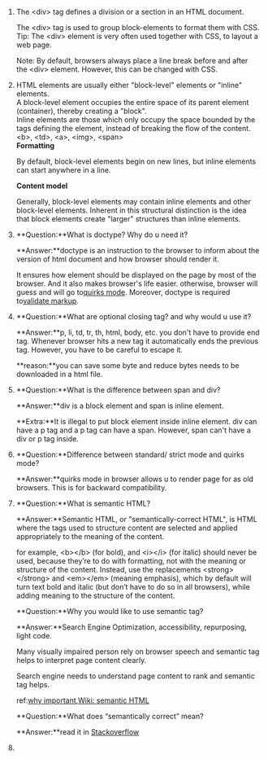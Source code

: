 1. The &lt;div&gt; tag defines a division or a section in an HTML document.

   The &lt;div&gt; tag is used to group block-elements to format them with CSS.  
   Tip: The &lt;div&gt; element is very often used together with CSS, to layout a web page.

   Note: By default, browsers always place a line break before and after the &lt;div&gt; element. However, this can be changed with CSS.

2. HTML elements are usually either "block-level" elements or "inline" elements.  
   A block-level element occupies the entire space of its parent element \(container\), thereby creating a "block".  
   Inline elements are those which only occupy the space bounded by the tags defining the element, instead of breaking the flow of the content. &lt;b&gt;, &lt;td&gt;, &lt;a&gt;, &lt;img&gt;, &lt;span&gt;  
   **Formatting**

   By default, block-level elements begin on new lines, but inline elements can start anywhere in a line.

   **Content model**

   Generally, block-level elements may contain inline elements and other block-level elements. Inherent in this structural distinction is the idea that block elements create "larger" structures than inline elements.

3. **Question:**What is doctype? Why do u need it?

   **Answer:**doctype is an instruction to the browser to inform about the version of html document and how browser should render it.

   It ensures how element should be displayed on the page by most of the browser. And it also makes browser's life easier. otherwise, browser will guess and will go to[quirks mode](http://en.wikipedia.org/wiki/Quirks_mode). Moreover, doctype is required to[validate markup](http://validator.w3.org/).

4. **Question:**What are optional closing tag? and why would u use it?

   **Answer:**p, li, td, tr, th, html, body, etc. you don't have to provide end tag. Whenever browser hits a new tag it automatically ends the previous tag. However, you have to be careful to escape it.

   **reason:**you can save some byte and reduce bytes needs to be downloaded in a html file.

5. **Question:**What is the difference between span and div?

   **Answer:**div is a block element and span is inline element.

   **Extra:**It is illegal to put block element inside inline element. div can have a p tag and a p tag can have a span. However, span can't have a div or p tag inside.

6. **Question:**Difference between standard/ strict mode and quirks mode?

   **Answer:**quirks mode in browser allows u to render page for as old browsers. This is for backward compatibility.

7. **Question:**What is semantic HTML?

   **Answer:**Semantic HTML, or "semantically-correct HTML", is HTML where the tags used to structure content are selected and applied appropriately to the meaning of the content.

   for example, &lt;b&gt;&lt;/b&gt; \(for bold\), and &lt;i&gt;&lt;/i&gt; \(for italic\) should never be used, because they’re to do with formatting, not with the meaning or structure of the content. Instead, use the replacements &lt;strong&gt;&lt;/strong&gt; and &lt;em&gt;&lt;/em&gt; \(meaning emphasis\), which by default will turn text bold and italic \(but don’t have to do so in all browsers\), while adding meaning to the structure of the content.

   **Question:**Why you would like to use semantic tag?

   **Answer:**Search Engine Optimization, accessibility, repurposing, light code.

   Many visually impaired person rely on browser speech and semantic tag helps to interpret page content clearly.

   Search engine needs to understand page content to rank and semantic tag helps.

   ref:[why important](http://www.adobe.com/devnet/html5/articles/semantic-markup.html#articlecontentAdobe_numberedheader_0),[Wiki: semantic HTML](http://en.wikipedia.org/wiki/Semantic_HTML)

   **Question:**What does “semantically correct” mean?

   **Answer:**read it in [Stackoverflow](http://stackoverflow.com/questions/1294493/what-does-semantically-correct-mean/1294512#1294512)

8. 



